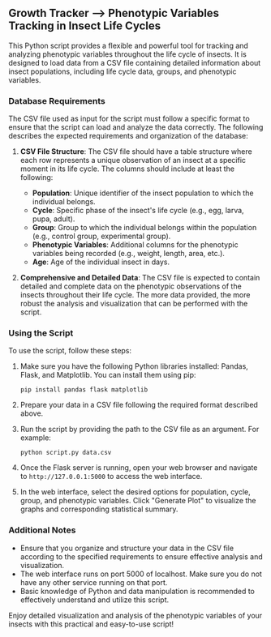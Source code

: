 ## Growth Tracker --> Phenotypic Variables Tracking in Insect Life Cycles

This Python script provides a flexible and powerful tool for tracking and analyzing phenotypic variables throughout the life cycle of insects. It is designed to load data from a CSV file containing detailed information about insect populations, including life cycle data, groups, and phenotypic variables.

### Database Requirements

The CSV file used as input for the script must follow a specific format to ensure that the script can load and analyze the data correctly. The following describes the expected requirements and organization of the database:

1. **CSV File Structure**: The CSV file should have a table structure where each row represents a unique observation of an insect at a specific moment in its life cycle. The columns should include at least the following:

    - **Population**: Unique identifier of the insect population to which the individual belongs.
    - **Cycle**: Specific phase of the insect's life cycle (e.g., egg, larva, pupa, adult).
    - **Group**: Group to which the individual belongs within the population (e.g., control group, experimental group).
    - **Phenotypic Variables**: Additional columns for the phenotypic variables being recorded (e.g., weight, length, area, etc.).
    - **Age**: Age of the individual insect in days.

2. **Comprehensive and Detailed Data**: The CSV file is expected to contain detailed and complete data on the phenotypic observations of the insects throughout their life cycle. The more data provided, the more robust the analysis and visualization that can be performed with the script.

### Using the Script

To use the script, follow these steps:

1. Make sure you have the following Python libraries installed: Pandas, Flask, and Matplotlib. You can install them using pip:

    ```
    pip install pandas flask matplotlib
    ```

2. Prepare your data in a CSV file following the required format described above.

3. Run the script by providing the path to the CSV file as an argument. For example:

    ```
    python script.py data.csv
    ```

4. Once the Flask server is running, open your web browser and navigate to `http://127.0.0.1:5000` to access the web interface.

5. In the web interface, select the desired options for population, cycle, group, and phenotypic variables. Click "Generate Plot" to visualize the graphs and corresponding statistical summary.

### Additional Notes

- Ensure that you organize and structure your data in the CSV file according to the specified requirements to ensure effective analysis and visualization.
- The web interface runs on port 5000 of localhost. Make sure you do not have any other service running on that port.
- Basic knowledge of Python and data manipulation is recommended to effectively understand and utilize this script.

Enjoy detailed visualization and analysis of the phenotypic variables of your insects with this practical and easy-to-use script!
